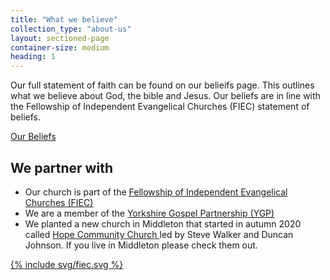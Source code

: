 ```yaml
---
title: "What we believe"
collection_type: "about-us"
layout: sectioned-page
container-size: medium
heading: 1
---
```


Our full statement of faith can be found on our belieifs page. This outlines what we believe about God, the bible and Jesus. Our beliefs are in line with the Fellowship of Independent Evangelical Churches (FIEC) statement of beliefs.

<div class="text-center">
  <a class="button accent-button" href="/beliefs/">Our Beliefs</a>
</div>

## We partner with
 
- Our church is part of the <a class="external-black-icon" href="https://fiec.org.uk">Fellowship of Independent Evangelical Churches (FIEC) </a>
- We are a member of the <a class="external-black-icon" href="http://ygp.org.uk">Yorkshire Gospel Partnership (YGP) </a>
- We planted a new church in Middleton that started in autumn 2020 called <a class="external-black-icon" href="https://hopemiddleton.co.uk">Hope Community Church </a> led by Steve Walker and Duncan Johnson. If you live in Middleton please check them out.

<div class="text-center">
  <a href="https://fiec.org.uk" target="blank">{% include svg/fiec.svg %}</a>
</div>
